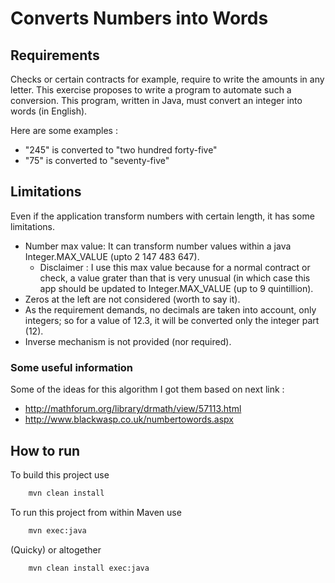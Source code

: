 # Converts Numbers into Words

## Requirements
Checks or certain contracts for example, require to write the amounts in any letter.
This exercise proposes to write a program to automate such a conversion.
This program, written in Java, must convert an integer into words (in English).

Here are some examples :

 - "245" is converted to "two hundred forty-five"
 - "75" is converted to "seventy-five"

## Limitations
Even if the application transform numbers with certain length, it has some limitations.

 - Number max value: It can transform number values within a java Integer.MAX_VALUE (upto 2 147 483 647).
   * Disclaimer : I use this max value because for a normal contract or check, a value grater than that is very unusual (in 
        which case this app should be updated to Integer.MAX_VALUE (up to 9 quintillion).
 - Zeros at the left are not considered (worth to say it).
 - As the requirement demands, no decimals are taken into account, only integers; so for a value of 12.3, it will be converted only the integer part (12).
 - Inverse mechanism is not provided (nor required). 

### Some useful information
Some of the ideas for this algorithm I got them based on next link :
  - http://mathforum.org/library/drmath/view/57113.html
  - http://www.blackwasp.co.uk/numbertowords.aspx


## How to run

To build this project use

```bash
    mvn clean install
```

To run this project from within Maven use

```bash
    mvn exec:java
```


(Quicky) or altogether

```bash
    mvn clean install exec:java
```